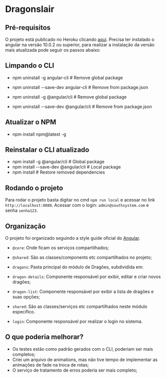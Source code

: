 # Dragonslair

## Pré-requisitos

O projeto está publicado no Heroku clicando [aqui](https://dragons-lair-app.herokuapp.com/).
Precisa ter instalado o angular na versão 10.0.2 ou superior, 
para realizar a instalação da versão mais atualizada pode seguir os passos abaixo:

## Limpando o CLI
- npm uninstall -g angular-cli          # Remove global package
- npm uninstall --save-dev angular-cli  # Remove from package.json

- npm uninstall -g @angular/cli         # Remove global package
- npm uninstall --save-dev @angular/cli # Remove from package.json

## Atualizar o NPM
- npm install npm@latest -g

## Reinstalar o CLI atualizado
- npm install -g @angular/cli                # Global package
- npm install --save-dev @angular/cli        # Local package
- npm install                                # Restore removed dependencies

## Rodando o projeto

Para rodar o projeto basta digitar no cmd `npm run local` e acessar no link `http://localhost:8080`.
Acessar com o login: `admin@southsystem.com` e senha `senha123`.

## Organização

O projeto foi organizado seguindo a style guide oficial do [Angular](https://angular.io/guide/styleguide#overall-structural-guidelines).

- `@core`: Onde ficam os serviços compartilhados;
- `@shared`: São as classes/components etc compartilhados no projeto;

- `dragons`: Pasta principal do módulo de Dragões, subdividida em:
- `dragon-details`: Componente responsável por exibir, editar e criar novos dragões;
- `dragon-list`: Componente responsável por exibir a lista de dragões e suas opções;
- `shared`: São as classes/serviços etc compartilhados neste módulo específico.

- `login`: Componente responsável por realizar o login no sistema.

## O que poderia melhorar?

- Os testes estão como padrão gerados com o CLI, poderiam ser mais completos;
- Criei um arquivo de animations, mas não tive tempo de implementar as animações de fade na troca de rotas;
- O serviço de tratamento de erros poderia ser mais completo;
